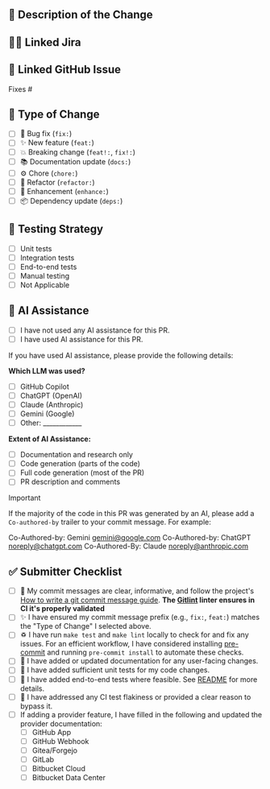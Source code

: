 ## 📝 Description of the Change

## 👨🏻‍ Linked Jira

<!-- <https://issues.redhat.com/browse/SRVKP-> -->

## 🔗 Linked GitHub Issue

Fixes #

<!-- This is optional, but if you have a Jira ticket related to this PR, please link it here. -->
## 🚀 Type of Change

<!-- (update the title of the Pull Request accordingly), the lint task checks it -->

- [ ] 🐛 Bug fix (`fix:`)
- [ ] ✨ New feature (`feat:`)
- [ ] 💥 Breaking change (`feat!:`, `fix!:`)
- [ ] 📚 Documentation update (`docs:`)
- [ ] ⚙️ Chore (`chore:`)
- [ ] 💅 Refactor (`refactor:`)
- [ ] 🔧 Enhancement (`enhance:`)
- [ ] 📦 Dependency update (`deps:`)

## 🧪 Testing Strategy

- [ ] Unit tests
- [ ] Integration tests
- [ ] End-to-end tests
- [ ] Manual testing
- [ ] Not Applicable

## 🤖 AI Assistance

- [ ] I have not used any AI assistance for this PR.
- [ ] I have used AI assistance for this PR.

If you have used AI assistance, please provide the following details:

**Which LLM was used?**

- [ ] GitHub Copilot
- [ ] ChatGPT (OpenAI)
- [ ] Claude (Anthropic)
- [ ] Gemini (Google)
- [ ] Other: ____________

**Extent of AI Assistance:**

- [ ] Documentation and research only
- [ ] Code generation (parts of the code)
- [ ] Full code generation (most of the PR)
- [ ] PR description and comments

> [!IMPORTANT]
> If the majority of the code in this PR was generated by an AI, please add a `Co-authored-by` trailer to your commit message.
> For example:
>
> Co-Authored-by: Gemini <gemini@google.com>
> Co-Authored-by: ChatGPT <noreply@chatgpt.com>
> Co-Authored-By: Claude <noreply@anthropic.com>

## ✅ Submitter Checklist

- [ ] 📝 My commit messages are clear, informative, and follow the project's [How to write a git commit message guide](https://developers.google.com/blockly/guides/contribute/get-started/commits). **The [Gitlint](https://jorisroovers.com/gitlint/latest) linter ensures in CI it's properly validated**
- [ ] ✨ I have ensured my commit message prefix (e.g., `fix:`, `feat:`) matches the "Type of Change" I selected above.
- [ ] ♽ I have run `make test` and `make lint` locally to check for and fix any
      issues. For an efficient workflow, I have considered installing
      [pre-commit](https://pre-commit.com/) and running `pre-commit install` to
      automate these checks.
- [ ] 📖 I have added or updated documentation for any user-facing changes.
- [ ] 🧪 I have added sufficient unit tests for my code changes.
- [ ] 🎁 I have added end-to-end tests where feasible. See [README](https://github.com/openshift-pipelines/pipelines-as-code/blob/main/test/README.md) for more details.
- [ ] 🔎 I have addressed any CI test flakiness or provided a clear reason to bypass it.
- [ ] If adding a provider feature, I have filled in the following and updated the provider documentation:
  - [ ] GitHub App
  - [ ] GitHub Webhook
  - [ ] Gitea/Forgejo
  - [ ] GitLab
  - [ ] Bitbucket Cloud
  - [ ] Bitbucket Data Center
